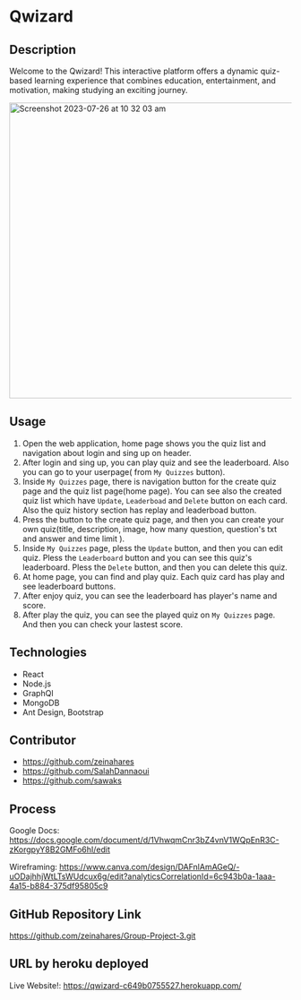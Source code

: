 # Qwizard

## Description
Welcome to the Qwizard! This interactive platform offers a dynamic quiz-based learning experience that combines education, entertainment, and motivation, making studying an exciting journey.

<img width="528" alt="Screenshot 2023-07-26 at 10 32 03 am" src="https://github.com/zeinahares/Group-Project-3/assets/63826271/06179b4a-5efa-494d-b612-f2abe0f77305">


## Usage
1. Open the web application, home page shows you the quiz list and navigation about login and sing up on header. 
2. After login and sing up, you can play quiz and see the leaderboard. Also you can go to your userpage( from `My Quizzes` button).
3. Inside `My Quizzes` page, there is navigation button for the create quiz page and the quiz list page(home page). You can see also the created quiz list which have `Update`, `Leaderboad` and `Delete` button on each card. Also the quiz history section has replay and leaderboad  button.
4. Press the button to the create quiz page, and then you can create your own quiz(title, description, image, how many question, question's txt and answer and time limit ).
5. Inside `My Quizzes` page, pless the `Update` button, and then you can edit quiz. Pless the `Leaderboard` button and you can see this quiz's leaderboard. Pless the `Delete` button, and then you can delete this quiz.
6. At home page, you can find and play quiz. Each quiz card has play and see leaderboard buttons.
7. After enjoy quiz, you can see the leaderboard has player's name and score.
8. After play the quiz, you can see the played quiz on `My Quizzes` page. And then you can check your lastest score.

## Technologies 

* React
* Node.js
* GraphQl
* MongoDB
* Ant Design, Bootstrap

## Contributor 

* https://github.com/zeinahares
* https://github.com/SalahDannaoui
* https://github.com/sawaks

## Process

Google Docs: https://docs.google.com/document/d/1VhwqmCnr3bZ4vnV1WQpEnR3C-zKorgpyY8B2GMFo6hI/edit

Wireframing: https://www.canva.com/design/DAFnlAmAGeQ/-uODajhhjWtLTsWUdcux6g/edit?analyticsCorrelationId=6c943b0a-1aaa-4a15-b884-375df95805c9


## GitHub Repository Link

https://github.com/zeinahares/Group-Project-3.git

## URL by heroku deployed

Live Website!:  https://qwizard-c649b0755527.herokuapp.com/
